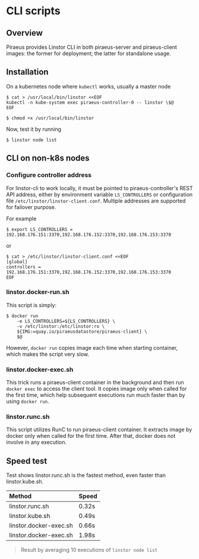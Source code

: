 # CLI scripts
## Overview
Piraeus provides Linstor CLI in both piraeus-server and piraeus-client images: the former for deployment; the latter for standalone usage. 

## Installation
On a kubernetes node where `kubectl` works, usually a master node
```
$ cat > /usr/local/bin/linstor <<EOF
kubectl -n kube-system exec piraeus-controller-0 -- linstor \$@
EOF

$ chmod +x /usr/local/bin/linstor
```
Now, test it by running
```
$ linstor node list
```

## CLI on non-k8s nodes

### Configure controller address

For linstor-cli to work locally, it must be pointed to piraeus-controller's REST API address, either by environment variable `LS_CONTROLLERS` or configuration file `/etc/linstor/linstor-client.conf`. Multiple addresses are supported for failover purpose.

For example
```
$ export LS_CONTROLLERS = 192.168.176.151:3370,192.168.176.152:3370,192.168.176.153:3370
```
or
```
$ cat > /etc/linstor/linstor-client.conf <<EOF
[global]
controllers = 192.168.176.151:3370,192.168.176.152:3370,192.168.176.153:3370
EOF
```

### linstor.docker-run.sh

This script is simply:
```
$ docker run
    -e LS_CONTROLLERS=${LS_CONTROLLERS} \
    -v /etc/linstor:/etc/linstor:ro \
    ${IMG:=quay.io/piraeusdatastore/piraeus-client} \
    $@
```
However, `docker run` copies image each time when starting container, which makes the script very slow.

### linstor.docker-exec.sh

This trick runs a piraeus-client container in the background and then run `docker exec` to access the client tool. It copies image only when called for the first time, which help subsequent executions run much faster than by using `docker run`.

### linstor.runc.sh

This script utilizes RunC to run piraeus-client container. It extracts image by docker only when called for the first time. After that, docker does not involve in any execution.

## Speed test

Test shows linstor.runc.sh is the fastest method, even faster than linstor.kube.sh.

| Method                 | Speed |
| :----------------------|:------|
| linstor.runc.sh        | 0.32s |
| linstor.kube.sh        | 0.49s |
| linstor.docker-exec.sh | 0.66s |
| linstor.docker-exec.sh | 1.98s |

>Result by averaging 10 executions of `linstor node list`